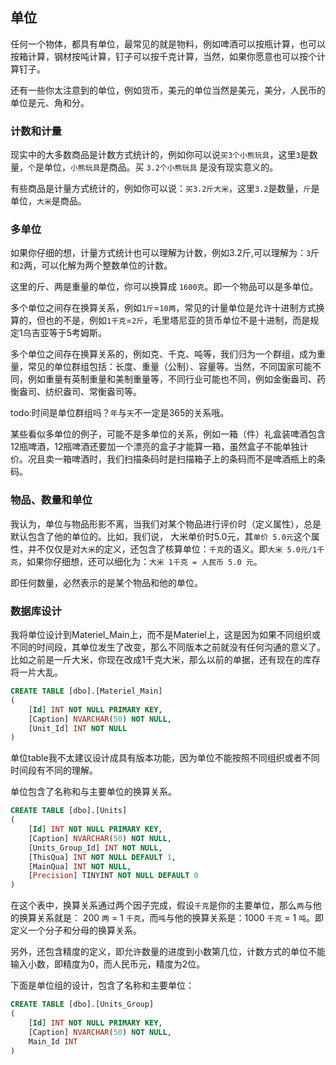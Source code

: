 ## 单位
任何一个物体，都具有单位，最常见的就是物料，例如啤酒可以按瓶计算，也可以按箱计算，钢材按吨计算，钉子可以按千克计算，当然，如果你愿意也可以按个计算钉子。

还有一些你太注意到的单位，例如货币，美元的单位当然是美元，美分，人民币的单位是元、角和分。

### 计数和计量
现实中的大多数商品是计数方式统计的，例如你可以说`买3个小熊玩具`，这里`3`是数量，`个`是单位，`小熊玩具`是商品。买 `3.2个小熊玩具` 是没有现实意义的。

有些商品是计量方式统计的，例如你可以说：`买3.2斤大米`，这里`3.2`是数量，`斤`是单位，`大米`是商品。

### 多单位
如果你仔细的想，计量方式统计也可以理解为计数，例如3.2斤,可以理解为：`3`斤和`2`两，可以化解为两个整数单位的计数。

这里的斤、两是重量的单位，你可以换算成 `1600克`。即一个物品可以是多单位。

多个单位之间存在换算关系，例如`1斤`=`10两`，常见的计量单位是允许十进制方式换算的，但也的不是，例如`1千克`=`2斤`，毛里塔尼亚的货币单位不是十进制，而是规定1乌吉亚等于5考姆斯。

多个单位之间存在换算关系的，例如克、千克、吨等，我们归为一个群组，成为重量，常见的单位群组包括：长度、重量（公制）、容量等。当然，不同国家可能不同，例如重量有英制重量和美制重量等，不同行业可能也不同，例如金衡盎司、药衡盎司、纺织盎司、常衡盎司等。

todo:时间是单位群组吗？`年`与`天`不一定是365的关系哦。

某些看似多单位的例子，可能不是多单位的关系，例如一箱（件）礼盒装啤酒包含12瓶啤酒，12瓶啤酒还要加一个漂亮的盒子才能算一箱，虽然盒子不能单独计价。况且卖一箱啤酒时，我们扫描条码时是扫描箱子上的条码而不是啤酒瓶上的条码。

### 物品、数量和单位
我认为，单位与物品形影不离，当我们对某个物品进行评价时（定义属性），总是默认包含了他的单位的。比如，我们说， 大米单价时5.0元，其`单价 5.0元`这个属性，并不仅仅是对`大米`的定义，还包含了核算单位：`千克`的语义。即`大米 5.0元/1千克`，如果你仔细想，还可以细化为：`大米 1千克 = 人民币 5.0 元`。

即任何数量，必然表示的是某个物品和他的单位。

### 数据库设计
我将单位设计到Materiel_Main上，而不是Materiel上，这是因为如果不同组织或不同的时间段，其单位发生了改变，那么不同版本之前就没有任何沟通的意义了。比如之前是一斤大米，你现在改成1千克大米，那么以前的单据，还有现在的库存将一片大乱。

```sql
CREATE TABLE [dbo].[Materiel_Main]
(
    [Id] INT NOT NULL PRIMARY KEY, 
    [Caption] NVARCHAR(50) NOT NULL, 
    [Unit_Id] INT NOT NULL 
)
```

单位table我不太建议设计成具有版本功能，因为单位不能按照不同组织或者不同时间段有不同的理解。

单位包含了名称和与主要单位的换算关系。

```sql
CREATE TABLE [dbo].[Units]
(
    [Id] INT NOT NULL PRIMARY KEY,
    [Caption] NVARCHAR(50) NOT NULL,
    [Units_Group_Id] INT NOT NULL,
    [ThisQua] INT NOT NULL DEFAULT 1,
    [MainQua] INT NOT NULL, 
    [Precision] TINYINT NOT NULL DEFAULT 0
)
```

在这个表中，换算关系通过两个因子完成，假设`千克`是你的主要单位，那么`两`与他的换算关系就是： 200 `两` = 1 `千克`，而`吨`与他的换算关系是：1000 `千克` = 1 `吨`。即定义一个分子和分母的换算关系。 

另外，还包含精度的定义，即允许数量的进度到小数第几位，计数方式的单位不能输入小数，即精度为0，而人民币元，精度为2位。
 
下面是单位组的设计，包含了名称和主要单位：

```sql
CREATE TABLE [dbo].[Units_Group]
(
	[Id] INT NOT NULL PRIMARY KEY,
	[Caption] NVARCHAR(50) NOT NULL,
	Main_Id INT
)
```